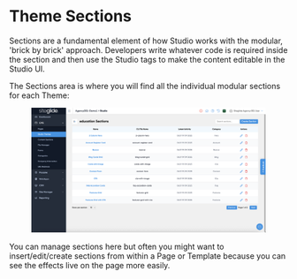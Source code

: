 # Theme Sections

Sections are a fundamental element of how Studio works with the modular, 'brick by brick' approach. Developers write whatever code is required inside the section and then use the Studio tags to make the content editable in the Studio UI.

The Sections area is where you will find all the individual modular sections for each Theme:

<figure><img src="../../../.gitbook/assets/Studio-Themes-Sections.png" alt=""><figcaption></figcaption></figure>

You can manage sections here but often you might want to insert/edit/create sections from within a Page or Template because you can see the effects live on the page more easily.

